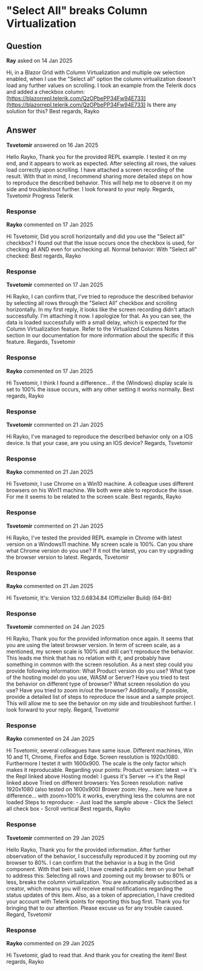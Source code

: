 # "Select All" breaks Column Virtualization

## Question

**Ray** asked on 14 Jan 2025

Hi, in a Blazor Grid with Column Virtualization and multiple ow selection enabled, when I use the "Select all" option the column virtualization doesn't load any further values on scrolling. I took an example from the Telerik docs and added a checkbox column: [https://blazorrepl.telerik.com/QzOPbePP34Fw94E733](https://blazorrepl.telerik.com/QzOPbePP34Fw94E733) Is there any solution for this? Best regards, Rayko

## Answer

**Tsvetomir** answered on 16 Jan 2025

Hello Rayko, Thank you for the provided REPL example. I tested it on my end, and it appears to work as expected. After selecting all rows, the values load correctly upon scrolling. I have attached a screen recording of the result. With that in mind, I recommend sharing more detailed steps on how to reproduce the described behavior. This will help me to observe it on my side and troubleshoot further. I look forward to your reply. Regards, Tsvetomir Progress Telerik

### Response

**Rayko** commented on 17 Jan 2025

Hi Tsvetomir, Did you scroll horizontally and did you use the "Select all" checkbox? I found out that the issue occurs once the checkbox is used, for checking all AND even for unchecking all. Normal behavior: With "Select all" checked: Best regards, Rayko

### Response

**Tsvetomir** commented on 17 Jan 2025

Hi Rayko, I can confirm that, I've tried to reproduce the described behavior by selecting all rows through the "Select All" checkbox and scrolling horizontally. In my first reply, it looks like the screen recording didn't attach successfully. I'm attaching it now. I apologize for that. As you can see, the data is loaded successfully with a small delay, which is expected for the Column Virtualization feature. Refer to the Virtualized Columns Notes section in our documentation for more information about the specific if this feature. Regards, Tsvetomir

### Response

**Rayko** commented on 17 Jan 2025

Hi Tsvetomir, I think I found a difference... if the (Windows) display scale is set to 100% the issue occurs, with any other setting it works normally. Best regards, Rayko

### Response

**Tsvetomir** commented on 21 Jan 2025

Hi Rayko, I've managed to reproduce the described behavior only on a IOS device. Is that your case, are you using an IOS device? Regards, Tsvetomir

### Response

**Rayko** commented on 21 Jan 2025

Hi Tsvetomir, I use Chrome on a Win10 machine. A colleague uses different browsers on his Win11 machine. We both were able to reproduce the issue. For me it seems to be related to the screen scale. Best regards, Rayko

### Response

**Tsvetomir** commented on 21 Jan 2025

Hi Rayko, I've tested the provided REPL example in Chrome with latest version on a Windows11 machine. My screen scale is 100%. Can you share what Chrome version do you use? If it not the latest, you can try upgrading the browser version to latest. Regards, Tsvetomir

### Response

**Rayko** commented on 21 Jan 2025

Hi Tsvetomir, It's: Version 132.0.6834.84 (Offizieller Build) (64-Bit)

### Response

**Tsvetomir** commented on 24 Jan 2025

Hi Rayko, Thank you for the provided information once again. It seems that you are using the latest browser version. In term of screen scale, as a mentioned, my screen scale is 100% and still can't reproduce the behavior. This leads me think that has no relation with it, and probably have something in common with the screen resolution. As a next step could you provide following information: What Product version do you use? What type of the hosting model do you use, WASM or Server? Have you tried to test the behavior on different type of browser? What screen resolution do you use? Have you tried to zoom in/out the browser? Additionally, If possible, provide a detailed list of steps to reproduce the issue and a sample project. This will allow me to see the behavior on my side and troubleshoot further. I look forward to your reply. Regard, Tsvetomir

### Response

**Rayko** commented on 24 Jan 2025

Hi Tsvetomir, several colleagues have same issue. Different machines, Win 10 and 11, Chrome, Firefox and Edge. Screen resolution is 1920x1080. Furthermore I testet it with 1600x900. The scale is the only factor which makes it reproducable. Regarding your points: Product version: latest --> it's the Repl linked above Hosting model: I guess it's Server --> it's the Repl linked above Tried on different browsers: Yes Screen resolution: native 1920x1080 (also tested on 1600x900) Brower zoom: Hey... here we have a difference... with zoom>100% it works, everything less the columns are not loaded Steps to reproduce: - Just load the sample above - Click the Select all check box - Scroll vertical Best regards, Rayko

### Response

**Tsvetomir** commented on 29 Jan 2025

Hello Rayko, Thank you for the provided information. After further observation of the behavior, I successfully reproduced it by zooming out my browser to 80%. I can confirm that the behavior is a bug in the Grid component. With that bein said, I have created a public item on your behalf to address this: Selecting all rows and zooming out my browser to 80% or less, breaks the column virtualization. You are automatically subscribed as a creator, which means you will receive email notifications regarding the status updates of this item. Also, as a token of appreciation, I have credited your account with Telerik points for reporting this bug first. Thank you for bringing that to our attention. Please excuse us for any trouble caused. Regard, Tsvetomir

### Response

**Rayko** commented on 29 Jan 2025

Hi Tsvetomir, glad to read that. And thank you for creating the item! Best regards, Rayko
